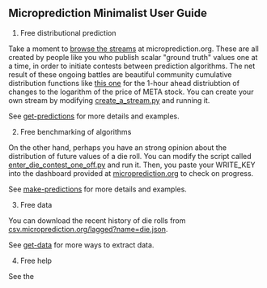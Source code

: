## Microprediction Minimalist User Guide 

1. Free distributional prediction

Take a moment to [browse the streams](https://www.microprediction.org/browse_streams.html) at microprediction.org. These are all created by people like you who publish scalar "ground truth" values one at a time, in order to initiate contests between prediction algorithms. The net result of these ongoing battles are beautiful community cumulative distribution functions like [this one](https://www.microprediction.org/stream_dashboard.html?stream=faang_1&horizon=3555) for the 1-hour ahead distriubtion of changes to the logarithm of the price of META stock. You can create your own stream by modifying [create_a_stream.py](https://github.com/microprediction/microprediction/blob/master/hello_world/create_a_stream.py) and running it. 

See [get-predictions](https://microprediction.github.io/dotcom/get-predictions.html) for more details and examples. 

2. Free benchmarking of algorithms

On the other hand, perhaps you have an strong opinion about the distribution of future values of a die roll. You can modify the script called
[enter_die_contest_one_off.py](https://github.com/microprediction/microprediction/blob/master/hello_world/enter_die_contest_one_off.py) and run it. Then, you paste your WRITE_KEY into the dashboard provided at [microprediction.org](https://www.microprediction.org/) to check on progress. 

See [make-predictions](https://microprediction.github.io/dotcom/make-predictions.html) for more details and examples. 

3. Free data 

You can download the recent history of die rolls from [csv.microprediction.org/lagged?name=die.json](https://csv.microprediction.org/lagged?name=die.json).

See [get-data](https://microprediction.github.io/dotcom/get-data.html) for more ways to extract data. 

4. Free help 

See the 

